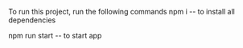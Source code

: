 To run this project, run the following commands
npm i -- to install all dependencies

npm run start -- to start app
